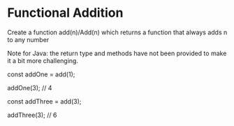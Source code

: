# Functional Addition

Create a function add(n)/Add(n) which returns a function that always adds n to any number

Note for Java: the return type and methods have not been provided to make it a bit more challenging.

const addOne = add(1);

addOne(3); // 4

const addThree = add(3);

addThree(3); // 6
